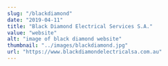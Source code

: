```yaml
---
slug: "/blackdiamond"
date: "2019-04-11"
title: "Black Diamond Electrical Services S.A."
value: "website"
alt: "image of black diamond website"
thumbnail: "../images/blackdiamond.jpg"
url: "https://www.blackdiamondelectricalsa.com.au"
---
```

